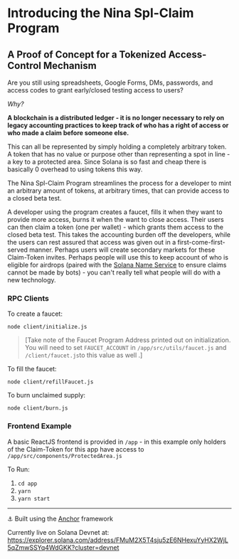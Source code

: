 # Introducing the Nina Spl-Claim Program

## A Proof of Concept for a Tokenized Access-Control Mechanism

Are you still using spreadsheets, Google Forms, DMs, passwords, and access codes to grant early/closed testing access to users?

_Why?_

__A blockchain is a distributed ledger - it is no longer necessary to rely on legacy accounting practices to keep track of who has a right of access or who made a claim before someone else.__

This can all be represented by simply holding a completely arbitrary token. A token that has no value or purpose other than representing a spot in line - a key to a protected area.  Since Solana is so fast and cheap there is basically 0 overhead to using tokens this way.

The Nina Spl-Claim Program streamlines the process for a developer to mint an arbitrary amount of tokens, at arbitrary times, that can provide access to a closed beta test.  

A developer using the program creates a faucet, fills it when they want to provide more access, burns it when the want to close access.  Their users can then claim a token (one per wallet) - which grants them access to the closed beta test.  This takes the accounting burden off the developers, while the users can rest assured that access was given out in a first-come-first-served manner.  Perhaps users will create secondary markets for these Claim-Token invites.  Perhaps people will use this to keep account of who is eligible for airdrops (paired with the [Solana Name Service](https://spl.solana.com/name-service) to ensure claims cannot be made by bots) - you can't really tell what people will do with a new technology.

### RPC Clients

To create a faucet:
```
node client/initialize.js
```
>[Take note of the Faucet Program Address printed out on initialization.  You will need to set `FAUCET_ACCOUNT` in `/app/src/utils/faucet.js` and `/client/faucet.js`to this value as well .]

To fill the faucet:
```
node client/refillFaucet.js
```

To burn unclaimed supply:
```
node client/burn.js
```
### Frontend Example
A basic ReactJS frontend is provided in `/app` - in this example only holders of the Claim-Token for this app have access to `/app/src/components/ProtectedArea.js`

To Run:
1. `cd app`
2. `yarn`
3. `yarn start`

___

⚓ Built using the [Anchor](https://github.com/project-serum/anchor) framework

Currently live on Solana Devnet at: https://explorer.solana.com/address/FMuM2X5T4sju5zE6NHexuYyHX2WjL5qZmwSSYq4WdGKK?cluster=devnet
